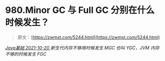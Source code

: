 <!--yml
category: 未分类
date: 0001-01-01 00:00:00
-->

# 980.Minor GC 与 Full GC 分别在什么时候发生？

> 原文：[https://zwmst.com/5244.html](https://zwmst.com/5244.html)

   [ *Java基础* ](https://zwmst.com/java%e5%9f%ba%e7%a1%80)*[ <time datetime="2021-10-21T00:09:46+08:00"> 2021-10-20 </time> ](https://zwmst.com/5244.html)  新生代内存不够用时候发生 MGC 也叫 YGC，JVM 内存不够的时候发生 FGC*